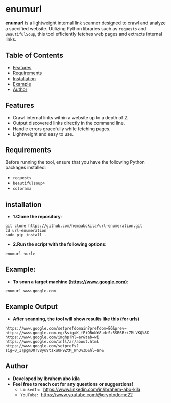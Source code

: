 # enumurl

**enumurl** is a lightweight internal link scanner designed to crawl and analyze a specified website. Utilizing Python libraries such as `requests` and `BeautifulSoup`, this tool efficiently fetches web pages and extracts internal links.



## Table of Contents

- [Features](#features)
- [Requirements](#requirements)
- [Installation](#installation)
- [Example](#Example)
- [Author](#Author)

## Features

- Crawl internal links within a website up to a depth of 2.
- Output discovered links directly in the command line.
- Handle errors gracefully while fetching pages.
- Lightweight and easy to use.

## Requirements

Before running the tool, ensure that you have the following Python packages installed:

- `requests`
- `beautifulsoup4`
- `colorama`



## installation
- **1.Clone the repository**:
```
git clone https://github.com/hemaabokila/url-enumeration.git
cd url-enumeration
sudo pip install .
```
- **2.Run the script with the following options**:
```
enumurl <url>

```


## Example:
- **To scan a target machine (https://www.google.com)**:


```
enumurl www.google.com
```

## Example Output
- **After scanning, the tool will show results like this (for urls)**
```
https://www.google.com/setprefdomain?prefdom=EG&prev=
https://www.google.com.eg/&sig=K_fPiOBoNY8udrSz5SB6Bri7MLVKQ%3D
https://www.google.com/imghp?hl=ar&tab=wi
https://www.google.com/intl/ar/about.html
https://www.google.com/setprefs?sig=0_1TpgmDOTv8yu9tsxuUH9ZtM_WnQ%3D&hl=en&
```

## Author
- **Developed by Ibrahem abo kila**
- **Feel free to reach out for any questions or suggestions!**
  - `LinkedIn: `https://www.linkedin.com/in/ibrahem-abo-kila
  - `YouTube: `https://www.youtube.com/@cryptodome22





